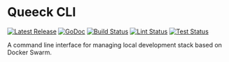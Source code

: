 # Queeck CLI

<p>
    <a href="https://github.com/queeck/cli/releases"><img src="https://img.shields.io/github/release/queeck/cli.svg" alt="Latest Release"></a>
    <a href="https://pkg.go.dev/github.com/queeck/cli/?tab=doc"><img src="https://godoc.org/github.com/golang/gddo?status.svg" alt="GoDoc"></a>
    <a href="https://github.com/queeck/cli/actions"><img src="https://github.com/queeck/cli/workflows/build/badge.svg" alt="Build Status"></a>
    <a href="https://github.com/queeck/cli/actions"><img src="https://github.com/queeck/cli/workflows/lint/badge.svg" alt="Lint Status"></a>
    <a href="https://github.com/queeck/cli/actions"><img src="https://github.com/queeck/cli/workflows/test/badge.svg" alt="Test Status"></a>
</p>

A command line interface for managing local development stack based on Docker Swarm.
